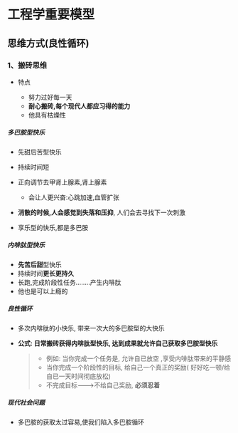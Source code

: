 

# 工程学重要模型


## 思维方式(良性循环)

### 1、搬砖思维
* 特点

  * 努力过好每一天
  * **耐心搬砖,每个现代人都应习得的能力**
  * 他具有枯燥性



##### 多巴胺型快乐



* 先甜后苦型快乐

* 持续时间短

* 正向调节去甲肾上腺素,肾上腺素

  * 会让人更兴奋:心跳加速,血管扩张

* **消散的时候,人会感觉到失落和压抑**, 人们会去寻找下一次刺激

* 享乐型的快乐,都是多巴胺

##### 内啡肽型快乐



* **先苦后甜**型快乐
* 持续时间**更长更持久**
* 长跑,完成阶段性任务……..产生内啡肽
* 他也是可以上瘾的

##### 良性循环


* 多次内啡肽的小快乐, 带来一次大的多巴胺型的大快乐

* **公式: 日常搬砖获得内啡肽型快乐, 达到成果就允许自己获取多巴胺型快乐**

  > * 例如: 当你完成一个任务是, 允许自已放空 ,享受内啡肽带来的平静感
  > * 当你完成一个阶段性的目标, 给自己一个真正的奖励( 好好吃一顿/给自已一天时间彻底放松)
  > * 不完成目标--->不给自己奖励, **必须忍着**

##### 现代社会问题
* 多巴胺的获取太过容易,使我们陷入多巴胺循环




